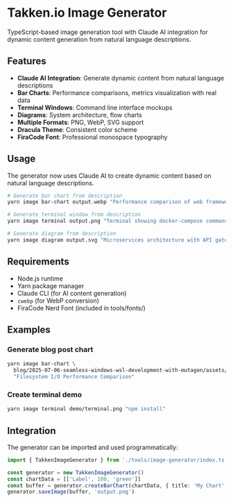 # Takken.io Image Generator

TypeScript-based image generation tool with Claude AI integration for dynamic content generation
from natural language descriptions.

## Features

- **Claude AI Integration**: Generate dynamic content from natural language descriptions
- **Bar Charts**: Performance comparisons, metrics visualization with real data
- **Terminal Windows**: Command line interface mockups
- **Diagrams**: System architecture, flow charts
- **Multiple Formats**: PNG, WebP, SVG support
- **Dracula Theme**: Consistent color scheme
- **FiraCode Font**: Professional monospace typography

## Usage

The generator now uses Claude AI to create dynamic content based on natural language descriptions.

```bash
# Generate bar chart from description
yarn image bar-chart output.webp "Performance comparison of web frameworks"

# Generate terminal window from description
yarn image terminal output.png "Terminal showing docker-compose commands"

# Generate diagram from description
yarn image diagram output.svg "Microservices architecture with API gateway"
```

## Requirements

- Node.js runtime
- Yarn package manager
- Claude CLI (for AI content generation)
- `cwebp` (for WebP conversion)
- FiraCode Nerd Font (included in tools/fonts/)

## Examples

### Generate blog post chart

```bash
yarn image bar-chart \
  blog/2025-07-06-seamless-windows-wsl-development-with-mutagen/assets/filesystem-performance-comparison.webp \
  "Filesystem I/O Performance Comparison"
```

### Create terminal demo

```bash
yarn image terminal demo/terminal.png "npm install"
```

## Integration

The generator can be imported and used programmatically:

```typescript
import { TakkenImageGenerator } from './tools/image-generator/index.ts'

const generator = new TakkenImageGenerator()
const chartData = [['Label', 100, 'green']]
const buffer = generator.createBarChart(chartData, { title: 'My Chart' })
generator.saveImage(buffer, 'output.png')
```
